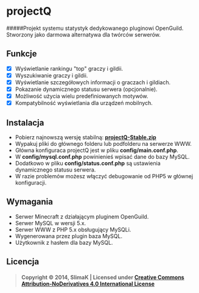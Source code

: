 # projectQ
#####Projekt systemu statystyk dedykowanego pluginowi OpenGuild. Stworzony jako darmowa alternatywa dla twórców serwerów.

## Funkcje
- [x] Wyświetlanie rankingu "top" graczy i gildii.
- [x] Wyszukiwanie graczy i gildii.
- [x] Wyświetlanie szczegółowych informacji o graczach i gildiach.
- [x] Pokazanie dynamicznego statusu serwera (opcjonalnie).
- [x] Możliwość użycia wielu predefiniowanych motywów.
- [x] Kompatybilność wyświetlania dla urządzeń mobilnych.

## Instalacja
* Pobierz najnowszą wersję stabilną: **[projectQ-Stable.zip](https://github.com/SlimaKCoder/projectQ/archive/Stable.zip)**
* Wypakuj pliki do głównego folderu lub podfolderu na serwerze WWW.
* Główna konfiguraca projectQ jest w pliku **config/main.conf.php**.
* W **config/mysql.conf.php** powinienieś wpisać dane do bazy MySQL.
* Dodatkowo w pliku **config/status.conf.php** są ustawienia dynamicznego statusu serwera.
* W razie problemów możesz włączyć debugowanie od PHP5 w głównej konfiguracji.

## Wymagania
* Serwer Minecraft z działającym pluginem OpenGuild.
* Serwer MySQL w wersji 5.x.
* Serwer WWW z PHP 5.x obsługujący MySQLi.
* Wygenerowana przez plugin baza MySQL.
* Użytkownik z hasłem dla bazy MySQL.

## Licencja
> #### Copyright &copy; 2014, SlimaK | Licensed under **[Creative Commons Attribution-NoDerivatives 4.0 International License](https://creativecommons.org/licenses/by-nd/4.0/legalcode)**
